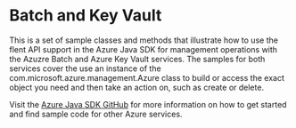# Batch and Key Vault

This is a set of sample classes and methods that illustrate how to use the flent API support in the Azure Java SDK  for management operations with the Azuzre Batch and Azure Key Vault services. The samples for both services cover the use an instance of the com.microsoft.azure.management.Azure class to build or access the exact object you need and then take an action on, such as create or delete.

Visit the [Azure Java SDK GitHub](https://github.com/Azure/azure-sdk-for-java) for more information on how to get started and find sample code for other Azure services.


